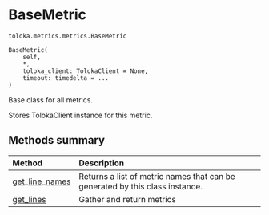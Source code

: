 # BaseMetric
`toloka.metrics.metrics.BaseMetric`

```
BaseMetric(
    self,
    *,
    toloka_client: TolokaClient = None,
    timeout: timedelta = ...
)
```

Base class for all metrics.


Stores TolokaClient instance for this metric.

## Methods summary

| Method | Description |
| :------| :-----------|
[get_line_names](toloka.metrics.metrics.BaseMetric.get_line_names.md)| Returns a list of metric names that can be generated by this class instance.
[get_lines](toloka.metrics.metrics.BaseMetric.get_lines.md)| Gather and return metrics
